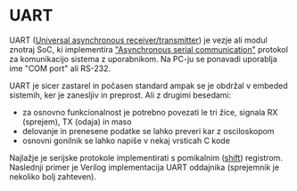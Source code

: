# UART

UART ([Universal asynchronous receiver/transmitter](https://en.wikipedia.org/wiki/Universal_asynchronous_receiver-transmitter))
je vezje ali modul znotraj SoC, ki implementira ["Asynchronous serial communication"](https://en.wikipedia.org/wiki/Asynchronous_serial_communication)
protokol za komunikacijo sistema z uporabnikom.
Na PC-ju se ponavadi uporablja ime "COM port" ali RS-232.

UART je sicer zastarel in počasen standard ampak se je obdržal v embeded sistemih,
ker je zanesljiv in preprost. Ali z drugimi besedami:
* za osnovno funkcionalnost je potrebno povezati le tri žice, signala RX (sprejem), TX (odaja) in maso
* delovanje in prenesene podatke se lahko preveri kar z osciloskopom
* osnovni gonilnik se lahko napiše v nekaj vrsticah C kode

Najlažje je serijske protokole implementirati s pomikalnim ([shift](https://en.wikipedia.org/wiki/Shift_register)) registrom.
Naslednji primer je Verilog implementacija UART oddajnika (sprejemnik je nekoliko bolj zahteven).
